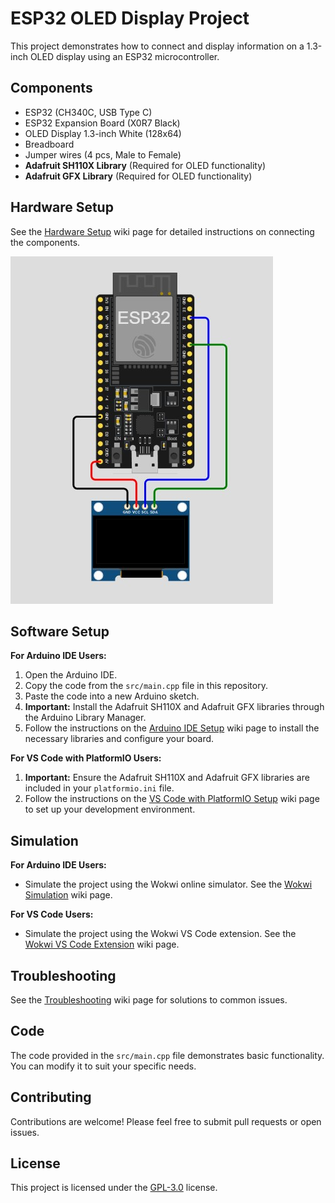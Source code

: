 # ESP32 OLED Display Project

This project demonstrates how to connect and display information on a 1.3-inch OLED display using an ESP32 microcontroller.

## Components

* ESP32 (CH340C, USB Type C)
* ESP32 Expansion Board (X0R7 Black)
* OLED Display 1.3-inch White (128x64)
* Breadboard
* Jumper wires (4 pcs, Male to Female)
* **Adafruit SH110X Library** (Required for OLED functionality)
* **Adafruit GFX Library** (Required for OLED functionality)

## Hardware Setup

See the [Hardware Setup](https://github.com/tildemark/ESP32-OLED-GME12864-78/wiki/Hardware-Setup) wiki page for detailed instructions on connecting the components.

![Wiring Diagram](wiring-diagram.jpg)

## Software Setup

**For Arduino IDE Users:**

1.  Open the Arduino IDE.
2.  Copy the code from the `src/main.cpp` file in this repository.
3.  Paste the code into a new Arduino sketch.
4.  **Important:** Install the Adafruit SH110X and Adafruit GFX libraries through the Arduino Library Manager.
5.  Follow the instructions on the [Arduino IDE Setup](https://github.com/tildemark/ESP32-OLED-GME12864-78/wiki/Software-Setup-%E2%80%90-Arduino-IDE) wiki page to install the necessary libraries and configure your board.

**For VS Code with PlatformIO Users:**

1.  **Important:** Ensure the Adafruit SH110X and Adafruit GFX libraries are included in your `platformio.ini` file.
2.  Follow the instructions on the [VS Code with PlatformIO Setup](https://github.com/tildemark/ESP32-OLED-GME12864-78/wiki/Software-Setup-%E2%80%90-VS-Code-with-PlatformIO) wiki page to set up your development environment.

## Simulation

**For Arduino IDE Users:**

* Simulate the project using the Wokwi online simulator. See the [Wokwi Simulation](https://github.com/tildemark/ESP32-OLED-GME12864-78/wiki/Wokwi-Simulation) wiki page.

**For VS Code Users:**

* Simulate the project using the Wokwi VS Code extension. See the [Wokwi VS Code Extension](https://github.com/tildemark/ESP32-OLED-GME12864-78/wiki/Wokwi-VS-Code-Extension) wiki page.

## Troubleshooting

See the [Troubleshooting](https://github.com/tildemark/ESP32-OLED-GME12864-78/wiki/Troubleshooting) wiki page for solutions to common issues.

## Code

The code provided in the `src/main.cpp` file demonstrates basic functionality. You can modify it to suit your specific needs.

## Contributing

Contributions are welcome! Please feel free to submit pull requests or open issues.

## License

This project is licensed under the [GPL-3.0](LICENSE) license.